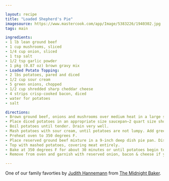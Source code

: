 ```yaml
---

layout: recipe
title: "Loaded Shepherd's Pie"
imagesource: https://www.mastercook.com/app/Image/5383226/1940302.jpg
tags: main

ingredients:
- 1 lb lean ground beef
- 1 cup mushrooms, sliced
- 1/4 cup onion, sliced
- 1 tsp salt
- 1/2 tsp garlic powder
- 1 pkg (0.87 oz) brown gravy mix
- Loaded Potato Topping:
- 2 lbs potatoes, pared and diced
- 1/2 cup sour cream
- 5 green onions, chopped
- 1/2 cup shredded sharp cheddar cheese
- 4 strips crisp-cooked bacon, diced
- water for potatoes
- salt

directions:
- Brown ground beef, onions and mushrooms over medium heat in a large skillet. Drain fat and season with salt, garlic powder and brown gravy mix. (I use brown gravy mix as a seasoning in this, and the juices will make some gravy. If you want more gravy, add about 1/2 cup of water-I have not tested this!). Stir well and set aside.
- Place diced potatoes in an appropriate size saucepan–2 quart size should be fine. Cover with water and add about 1-2 tsp salt.
- Boil potatoes until tender. Drain very well.
- Mash potatoes with sour cream, until potatoes are not lumpy. Add green onion and bacon–you can reserve a small amount for a garnish, if desired. Stir in cheese–you can reserve about 2 tbs of this for garnish if desired.
- Preheat oven to 350 degrees F.
- Place reserved ground beef mixture in a 9-inch deep dish pie pan. Distribute evenly across the bottom.
- Top with mashed potatoes, covering meat entirely.
- Bake at 350 degrees F for about 30 minutes or until potatoes begin to get brown around the edges and peaks.
- Remove from oven and garnish with reserved onion, bacon & cheese if you desired to do so.

---
```


One of our family favorties by [Judith Hannemann](https://bakeatmidnite.com/about/) from [The Midnight Baker](https://bakeatmidnite.com/loaded-shepherds-pie/#wprm-recipe-container-17537).
